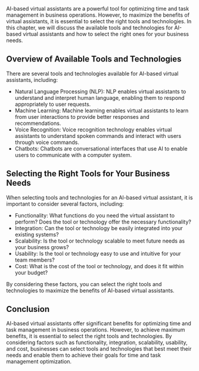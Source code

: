 
AI-based virtual assistants are a powerful tool for optimizing time and task management in business operations. However, to maximize the benefits of virtual assistants, it is essential to select the right tools and technologies. In this chapter, we will discuss the available tools and technologies for AI-based virtual assistants and how to select the right ones for your business needs.

Overview of Available Tools and Technologies
--------------------------------------------

There are several tools and technologies available for AI-based virtual assistants, including:

* Natural Language Processing (NLP): NLP enables virtual assistants to understand and interpret human language, enabling them to respond appropriately to user requests.
* Machine Learning: Machine learning enables virtual assistants to learn from user interactions to provide better responses and recommendations.
* Voice Recognition: Voice recognition technology enables virtual assistants to understand spoken commands and interact with users through voice commands.
* Chatbots: Chatbots are conversational interfaces that use AI to enable users to communicate with a computer system.

Selecting the Right Tools for Your Business Needs
-------------------------------------------------

When selecting tools and technologies for an AI-based virtual assistant, it is important to consider several factors, including:

* Functionality: What functions do you need the virtual assistant to perform? Does the tool or technology offer the necessary functionality?
* Integration: Can the tool or technology be easily integrated into your existing systems?
* Scalability: Is the tool or technology scalable to meet future needs as your business grows?
* Usability: Is the tool or technology easy to use and intuitive for your team members?
* Cost: What is the cost of the tool or technology, and does it fit within your budget?

By considering these factors, you can select the right tools and technologies to maximize the benefits of AI-based virtual assistants.

Conclusion
----------

AI-based virtual assistants offer significant benefits for optimizing time and task management in business operations. However, to achieve maximum benefits, it is essential to select the right tools and technologies. By considering factors such as functionality, integration, scalability, usability, and cost, businesses can select tools and technologies that best meet their needs and enable them to achieve their goals for time and task management optimization.
